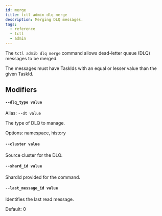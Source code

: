 ```yaml
---
id: merge
title: tctl admin dlq merge
description: Merging DLQ messages.
tags:
  - reference
  - tctl
  - admin
---
```


The `tctl admib dlq merge` command allows dead-letter queue (DLQ) messages to be merged.

The messages must have TaskIds with an equal or lesser value than the given TaskId.

## Modifiers

#### `--dlq_type value`

Alias: `--dt value`

The type of DLQ to manage.

Options: namespace, history

#### `--cluster value`

Source cluster for the DLQ.

#### `--shard_id value`

ShardId provided for the command.

#### `--last_message_id value`

Identifies the last read message.

Default: 0